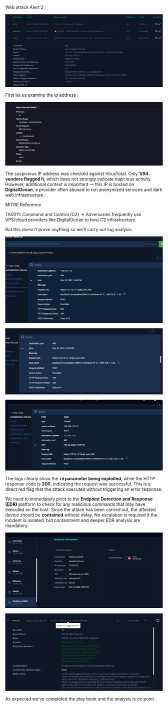 Web attack Alert 2 :

<img src="./media/media/image1.png" 
alt="A screenshot of a computer AI-generated content may be incorrect." />

First let us examine the Ip address :

<img src="./media/media/image2.png"
alt="A blue rectangular object with lines AI-generated content may be incorrect." />

The suspicious IP address was checked against VirusTotal. Only **1/94 vendors flagged it**, which does not strongly indicate malicious activity. However, additional context is important — this IP is hosted on **DigitalOcean**, a provider often abused to run anonymized services and dark web infrastructure.

MITRE Reference

TA0011: Command and Control (C2) → Adversaries frequently use VPS/cloud providers like DigitalOcean to host C2 infrastructure.

But this doesn’t prove anything so we'll carry out log analysis.

<img src="./media/media/image3.png"
alt="A screenshot of a computer AI-generated content may be incorrect." />

<img src="./media/media/image4.png"
alt="A screenshot of a computer AI-generated content may be incorrect." />

<img src="./media/media/image5.png"
alt="A screenshot of a computer AI-generated content may be incorrect." />

The logs clearly show the **`id` parameter being exploited**, while the HTTP response code is **200**, indicating the request was successful. This is a direct red flag that the attack executed without triggering an error response.

We need to immediately pivot to the **Endpoint Detection and Response (EDR)** platform to check for any malicious commands that may have executed on the host. Since the attack has been carried out, the affected device should be **contained** without delay. No escalation is required if the incident is isolated, but containment and deeper EDR analysis are mandatory.

<img src="./media/media/image6.png"
alt="A screenshot of a computer AI-generated content may be incorrect." />

<img src="./media/media/image7.png" style="width:6.5in;height:2.57847in"
alt="A screenshot of a computer AI-generated content may be incorrect." />

As expected we’ve completed the play book and the analysis is on point .
